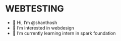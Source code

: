 # WEBTESTING
- 👋 Hi, I’m @shanthosh
- 👀 I’m interested in webdesign
- 🌱 I’m currently learning intern in spark foundation
